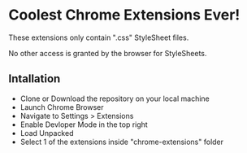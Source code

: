 # Coolest Chrome Extensions Ever!

These extensions only contain ".css" StyleSheet files.

No other access is granted by the browser for StyleSheets.

## Intallation
- Clone or Download the repository on your local machine
- Launch Chrome Browser
- Navigate to Settings > Extensions
- Enable Devloper Mode in the top right
- Load Unpacked
- Select 1 of the extensions inside "chrome-extensions" folder
